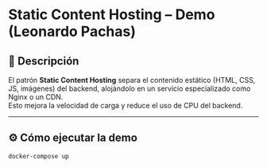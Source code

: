 # Static Content Hosting – Demo (Leonardo Pachas)

## 🧩 Descripción
El patrón **Static Content Hosting** separa el contenido estático (HTML, CSS, JS, imágenes) del backend, alojándolo en un servicio especializado como Nginx o un CDN.  
Esto mejora la velocidad de carga y reduce el uso de CPU del backend.

---

## ⚙️ Cómo ejecutar la demo
```bash
docker-compose up
